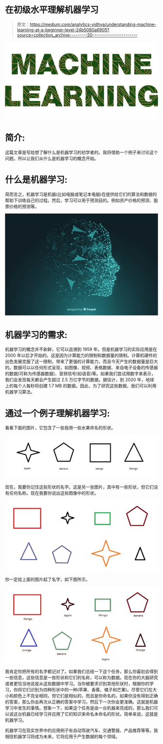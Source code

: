 # 在初级水平理解机器学习

> 原文：<https://medium.com/analytics-vidhya/understanding-machine-learning-at-a-beginner-level-24b5080a6905?source=collection_archive---------20----------------------->

![](img/28148c0733ffedd055d86aeff45ffd14.png)

# **简介:**

这篇文章是写给想了解什么是机器学习的初学者的。我将借助一个例子来讨论这个问题。所以让我们从什么是机器学习的概念开始。

# **什么是机器学习:**

简而言之，机器学习是机器(比如电脑或笔记本电脑)在提供给它们的算法和数据的帮助下训练自己的过程。然后，学习可以用于预测目的。例如资产价格的预测、股票价格的预测等。

![](img/47fd3f7aa3c62ddcc4d993d0bd9fe877.png)

# 机器学习的需求:

机器学习的概念并不新鲜，它可以追溯到 1959 年。但是机器学习的实际应用是在 2000 年以后才开始的。这是因为计算能力的限制和数据量的限制。计算机硬件的出色发展克服了这一限制，带来了更强的计算能力，而且今天产生的数据量是巨大的。数据可以以任何形式呈现，如图像、视频、表格数据、来自电子设备的传感器的数据(可称为传感器数据)、音频信号(如语音)等。如果我们尝试用数字来表示，我们会发现每天都会产生超过 2.5 万亿字节的数据。据估计，到 2020 年，地球上的每个人每秒将创建 1.7 MB 的数据。因此，为了研究这些数据，我们可以利用机器学习算法。

# **通过一个例子理解机器学习:**

看看下面的图片，它包含了一些我用一些水果命名的形状。

![](img/1801872876bb2cca68dd463ffaefc592.png)

现在，我要你记住这些形状的名字。这是另一张图片，其中有一些形状，但它们没有任何名称。现在我要你说出这些图像中的形状。

![](img/a31effdad30a42a7a1f47875d79a8575.png)

你一定给上面的图片起了名字，如下图所示。

![](img/016124645920eb0e996c0e326fe0d393.png)

我肯定你把所有的名字都记对了。如果我们总结一下这个任务，那么你最初会得到一些信息，这些信息是一些形状和它们的名称，可以称为数据。现在你的大脑研究或者更恰当地说是从这些数据中学习。当你被要求识别其他形状时，根据你的学习，你将它们识别为四种形状中的一种(苹果、香蕉、橘子和芒果)。尽管它们在大小和颜色上不完全相同，但它们是相似的，而且是你命名的。如果你没有得到正确的答案，那么你会再次从正确的答案中学习，然后下一次你会更准确。这就是机器学习中发生的事情。想象一下，如果这个任务是由一台机器来完成的，那么我们可以说这台机器已经学习并应用了它的知识来命名未命名的形状。简单来说，这就是机器学习。

机器学习在现实世界中的应用例子有自动驾驶汽车、交通警报、产品推荐等等。我相信机器学习将成为未来，它将应用于产生数据的每个领域。